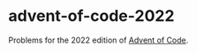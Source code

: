 # advent-of-code-2022

Problems for the 2022 edition of [Advent of Code](https://adventofcode.com/).
